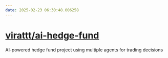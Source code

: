 ```yaml
---
date: 2025-02-23 06:30:48.006258
---
```


# [virattt/ai-hedge-fund](https://github.com/virattt/ai-hedge-fund)

AI-powered hedge fund project using multiple agents for trading decisions